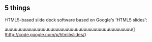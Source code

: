 ## 5 things

HTML5-based slide deck software based on Google's 'HTML5 slides':

uuuuuuuuuuuuuuuuuuuuuuuuuuuuuuuuuuuuuuuuuuuuuuuuuu/](http://code.google.com/p/html5slides/)
